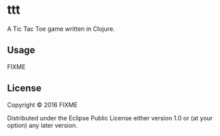 # ttt

A Tic Tac Toe game written in Clojure.

## Usage

FIXME

## License

Copyright © 2016 FIXME

Distributed under the Eclipse Public License either version 1.0 or (at
your option) any later version.
